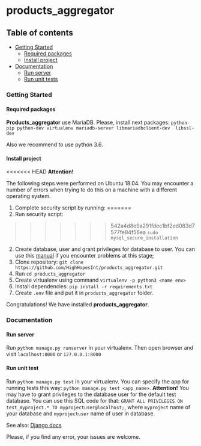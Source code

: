 # products_aggregator

## Table of contents


* [Getting Started](#Getting-Started)
  * [Required packages](#Required-packages)
  * [Install project](#Install-project)
* [Documentation](#Documentation)
  * [Run server](#Run-server)
  * [Run unit tests](#Run-unit-tests)

### Getting Started

#### Required packages

**Products_aggregator** use MariaDB. Please, install next packages:
`python-pip python-dev virtualenv mariadb-server libmariadbclient-dev 
libssl-dev`

Also we recommend to use python 3.6.

#### Install project

<<<<<<< HEAD
**Attention!**

The following steps were performed on Ubuntu 18.04. You may encounter a number of errors when trying to do this on a machine with a different operating system.

1. Complete security script by running:
=======
1. Run security script:
>>>>>>> 542a4d8e9a291fdec1bf2ed083d7577fe84f56ea
`sudo mysql_secure_installation`
2. Create database, user and grant privileges
for database to user. You can use this [manual](https://www.digitalocean.com/community/tutorials/how-to-use-mysql-or-mariadb-with-your-django-application-on-ubuntu-14-04)
if you encounter problems at this stage;
3. Clone repository:
`git clone https://github.com/HighHopesInt/products_aggregator.git`
4. Run `cd products_aggregator` 
5. Create virtualenv using command `virtualenv -p python3 <name env>`
6. Install dependencies: `pip install -r requirements.txt`
7. Create `.env` file and put it in `products_aggregator` folder.

Congratulations! We have installed **products_aggregator**.

### Documentation 

#### Run server

Run `python manage.py runserver` in your virtualenv.
Then open browser and visit `localhost:8000` or `127.0.0.1:8000`

#### Run unit test

Run `python manage.py test` in your virtualenv.
You can specify the app for running tests this way: `python manage.py test <app_name>`. 
**Attention!** You may have to grant privileges to the database user for the default test database. 
You can use this SQL code for that: `GRANT ALL PRIVILEGES ON test_myproject.* TO myprojectuser@localhost;`,
where `myproject` name of your database and `myprojectuser` name of user in database.

See also: [Django docs](https://docs.djangoproject.com/en/2.2/topics/testing/overview/#the-test-database)

Please, if you find any error, your issues are welcome.